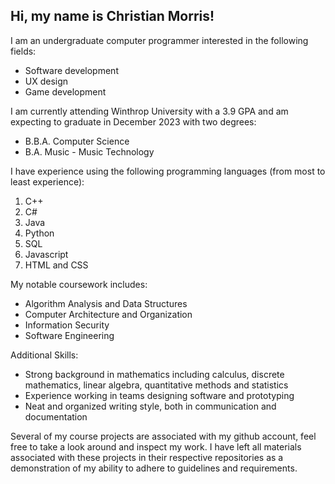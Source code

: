 Hi, my name is Christian Morris!
---
I am an undergraduate computer programmer interested in the following fields:
- Software development
- UX design
- Game development

I am currently attending Winthrop University with a 3.9 GPA and am expecting to graduate in December 2023 with two degrees:
- B.B.A. Computer Science
- B.A. Music - Music Technology

I have experience using the following programming languages (from most to least experience):
1. C++
2. C#
3. Java
4. Python
5. SQL
6. Javascript
7. HTML and CSS

My notable coursework includes:
- Algorithm Analysis and Data Structures
- Computer Architecture and Organization
- Information Security
- Software Engineering

Additional Skills:
- Strong background in mathematics including calculus, discrete mathematics, linear algebra, quantitative methods and statistics
- Experience working in teams designing software and prototyping
- Neat and organized writing style, both in communication and documentation

Several of my course projects are associated with my github account, feel free to take a look around and inspect my work.  I have left all materials associated with these projects in their respective repositories as a demonstration of my ability to adhere to guidelines and requirements.

